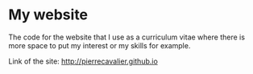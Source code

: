 # My website

The code for the website that I use as a curriculum vitae where there is more space to put my interest or my skills for example.

Link of the site: http://pierrecavalier.github.io
